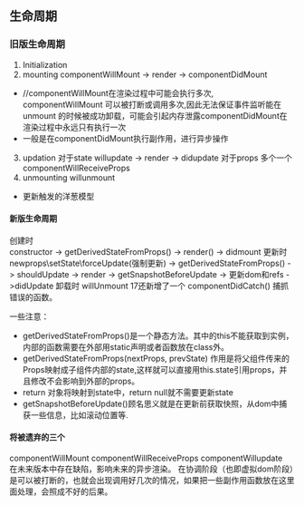 ## 生命周期

### 旧版生命周期
1. Initialization
2. mounting 
    componentWillMount -> render -> componentDidMount
+ //componentWillMount在渲染过程中可能会执行多次,
componentWillMount 可以被打断或调用多次,因此无法保证事件监听能在 unmount 的时候被成功卸载，可能会引起内存泄露componentDidMount在渲染过程中永远只有执行一次
+ 一般是在componentDidMount执行副作用，进行异步操作
3. updation
    对于state  willupdate -> render -> didupdate
    对于props  多个一个componentWillReceiveProps
4. unmounting
    willunmount

+ 更新触发的洋葱模型


#### 新版生命周期
创建时  
constructor -> getDerivedStateFromProps() -> render() -> didmount
更新时
newprops\setState\forceUpdate(强制更新) -> getDerivedStateFromProps() -> shouldUpdate -> render -> getSnapshotBeforeUpdate -> 更新dom和refs ->didUpdate
卸载时
willUnmount
17还新增了一个 componentDidCatch() 捕抓错误的函数。

一些注意：
- getDerivedStateFromProps()是一个静态方法。其中的this不能获取到实例，内部的函数需要在外部用static声明或者函数放在class外。
- getDerivedStateFromProps(nextProps, prevState) 作用是将父组件传来的Props映射成子组件内部的state,这样就可以直接用this.state引用props，并且修改不会影响到外部的props。
- return 对象将映射到state中，return null就不需要更新state
- getSnapshotBeforeUpdate()顾名思义就是在更新前获取快照，从dom中捕获一些信息，比如滚动位置等.


#### 将被遗弃的三个
componentWillMount 
componentWillReceiveProps
componentWillupdate     
在未来版本中存在缺陷，影响未来的异步渲染。
在协调阶段（也即虚拟dom阶段）是可以被打断的，也就会出现调用好几次的情况，如果把一些副作用函数放在这里面处理，会照成不好的后果。